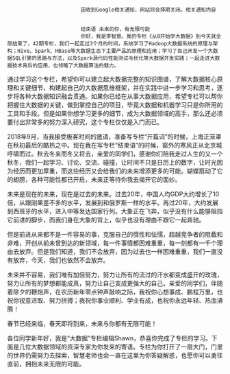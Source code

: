 
                            
                            因收到Google相关通知，网站将会择期关闭。相关通知内容
                            
                            
                            结束语 未来的你，有无限可能
                            你好，我是李智慧。我的专栏《从0开始学大数据》到今天就全部结束了，42期专栏，我们一起走过3个月的时间，系统学习了Hadoop大数据系统的原理与架构；Hive、Spark、HBase等大数据生态下主要产品的原理和应用；学习了自己开发一个大数据SQL引擎的思路与方法，以及Spark源代码性能测试与优化等大数据开发实践；一起走进大数据技术背后的应用，也领略了大数据算法的魅力。

通过学习这个专栏，希望你可以建立起大数据完整的知识图谱，了解大数据核心原理和关键细节，构建起自己的大数据思维框架，并在实践中进一步学习和思考，逐步将各种大数据知识融会贯通。如果你已经在从事大数据应用，希望专栏可以帮你把握住大数据的关键，做到掌控自己的项目，毕竟大数据和机器学习只是你所用的工具和手段。但是如果你想学习更多的细节，成为大数据领域的高手，那么还必须要付出非常多的努力深入研究，这个专栏仅仅是入门而已。

2018年9月，当我接受极客时间的邀请，准备写专栏“开篇词”的时候，上海正笼罩在秋初最后的酷热之中。现在我在写专栏“结束语”的时候，窗外的寒风正从北京城呼啸而过。秋去冬来而冬又将去，亲爱的同学们，感谢你们陪我走过人生的又一个秋冬，我们一起学习、讨论、交流、碰撞，让时间不只是日历上的数字，让时光因为经历而更加厚重，而这些经历又会给我们的未来增添更多的可能。蝴蝶扇动了它的翅膀，各种可能性都已开启，未来正等待你我去揭开它的面纱。

未来是现在的未来，现在是过去的未来。过去20年，中国人均GDP大约增长了10倍，从跟刚果差不多的水平，发展到和俄罗斯一样的水平。再过20年，大约发展到西班牙的水平，进入中等发达国家行列。大象正在飞奔，似乎没有什么能够阻挡它前进的脚步，而我们身在大象的背上，似乎也没有理由不跟它一起奔驰。

但是前进从来都不是一件容易的事，克服自己的惰性和怯懦，超越竞争者的阻截和非难，开创从前未曾到达的新领域，每一件事情都困难重重，每一刻都有一千个理由去放弃。但是我们知道，我们不会放弃，因为过去也一样困难重重，我们一直没有放弃，今天，我们也依然不会放弃。

未来并不容易，我们唯有加倍努力，努力让所有的流过的汗水都变成盛开的玫瑰，努力让所有的梦想都能成真，努力让自己变成更强大的自己。亲爱的同学们，伴随着除夕的鞭炮声，在农历新年零点钟声敲响之际，我祝你心想事成、鹏程万里，也祝你锐意进取、努力拼搏；我祝你事业顺利、学业有成，也祝你永远年轻、热血沸腾！

春节已经来临，春天即将到来，未来与你都有无限可能！


各位同学新年好，我是“大数据”专栏编辑Shawn，恭喜你完成了专栏的学习。下面是几位大数据领域的资深专家为你发来的寄语。专栏为你打开了一扇大门，门里的世界仍需努力去探索，智慧老师也会一直在这里为你答疑解惑，也愿你可以勇往直前，拥抱未来无限的可能。








                        
                        
                            